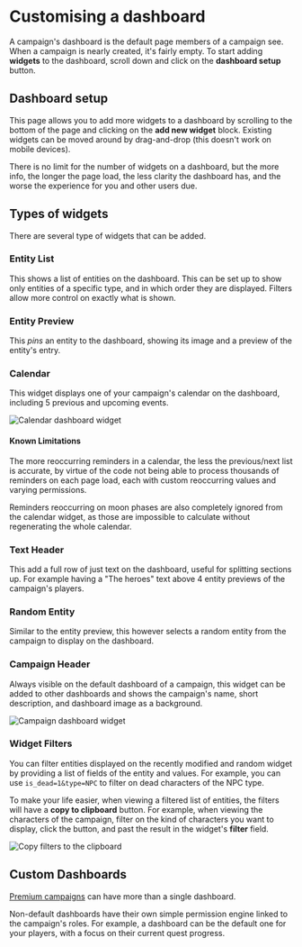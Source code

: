 # Customising a dashboard

A campaign's dashboard is the default page members of a campaign see. When a campaign is nearly created, it's fairly empty. To start adding **widgets** to the dashboard, scroll down and click on the **dashboard setup** button.

## Dashboard setup

This page allows you to add more widgets to a dashboard by scrolling to the bottom of the page and clicking on the **add new widget** block. Existing widgets can be moved around by drag-and-drop (this doesn't work on mobile devices).

There is no limit for the number of widgets on a dashboard, but the more info, the longer the page load, the less clarity the dashboard has, and the worse the experience for you and other users due.


## Types of widgets

There are several type of widgets that can be added.

### Entity List

This shows a list of entities on the dashboard. This can be set up to show only entities of a specific type, and in which order they are displayed. Filters allow more control on exactly what is shown.

### Entity Preview

This *pins* an entity to the dashboard, showing its image and a preview of the entity's entry.

### Calendar

This widget displays one of your campaign's calendar on the dashboard, including 5 previous and upcoming events.

![Calendar dashboard widget](img/dashboard-calendar.png)

#### Known Limitations

The more reoccurring reminders in a calendar, the less the previous/next list is accurate, by virtue of the code not being able to process thousands of reminders on each page load, each with custom reoccurring values and varying permissions.

Reminders reoccurring on moon phases are also completely ignored from the calendar widget, as those are impossible to calculate without regenerating the whole calendar.

### Text Header

This add a full row of just text on the dashboard, useful for splitting sections up. For example having a "The heroes" text above 4 entity previews of the campaign's players.

### Random Entity

Similar to the entity preview, this however selects a random entity from the campaign to display on the dashboard.

### Campaign Header

Always visible on the default dashboard of a campaign, this widget can be added to other dashboards and shows the campaign's name, short description, and dashboard image as a background.

![Campaign dashboard widget](img/dashboard-campaign.png)

### Widget Filters

You can filter entities displayed on the recently modified and random widget by providing a list of fields of the entity and values. For example, you can use `is_dead=1&type=NPC` to filter on dead characters of the NPC type.

To make your life easier, when viewing a filtered list of entities, the filters will have a **copy to clipboard** button. For example, when viewing the characters of the campaign, filter on the kind of characters you want to display, click the button, and past the result in the widget's **filter** field.

![Copy filters to the clipboard](img/dashboard-filters.png)



## Custom Dashboards

[Premium campaigns](https://kanka.io/en-US/premium) can have more than a single dashboard.

Non-default dashboards have their own simple permission engine linked to the campaign's roles. For example, a dashboard can be the default one for your players, with a focus on their current quest progress.